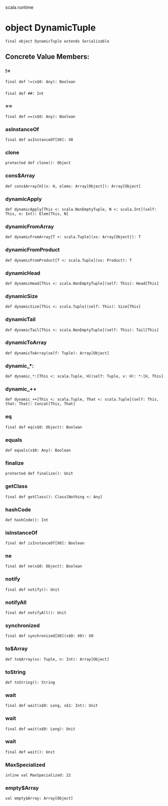 scala.runtime
# object DynamicTuple

<pre><code class="language-scala" >final object DynamicTuple extends Serializable</pre></code>
## Concrete Value Members:
### !=
<pre><code class="language-scala" >final def !=(x$0: Any): Boolean</pre></code>

### ##
<pre><code class="language-scala" >final def ##: Int</pre></code>

### ==
<pre><code class="language-scala" >final def ==(x$0: Any): Boolean</pre></code>

### asInstanceOf
<pre><code class="language-scala" >final def asInstanceOf[X0]: X0</pre></code>

### clone
<pre><code class="language-scala" >protected def clone(): Object</pre></code>

### cons$Array
<pre><code class="language-scala" >def cons$Array[H](x: H, elems: Array[Object]): Array[Object]</pre></code>

### dynamicApply
<pre><code class="language-scala" >def dynamicApply[This <: scala.NonEmptyTuple, N <: scala.Int](self: This, n: Int): Elem[This, N]</pre></code>

### dynamicFromArray
<pre><code class="language-scala" >def dynamicFromArray[T <: scala.Tuple](xs: Array[Object]): T</pre></code>

### dynamicFromProduct
<pre><code class="language-scala" >def dynamicFromProduct[T <: scala.Tuple](xs: Product): T</pre></code>

### dynamicHead
<pre><code class="language-scala" >def dynamicHead[This <: scala.NonEmptyTuple](self: This): Head[This]</pre></code>

### dynamicSize
<pre><code class="language-scala" >def dynamicSize[This <: scala.Tuple](self: This): Size[This]</pre></code>

### dynamicTail
<pre><code class="language-scala" >def dynamicTail[This <: scala.NonEmptyTuple](self: This): Tail[This]</pre></code>

### dynamicToArray
<pre><code class="language-scala" >def dynamicToArray(self: Tuple): Array[Object]</pre></code>

### dynamic_*:
<pre><code class="language-scala" >def dynamic_*:[This <: scala.Tuple, H](self: Tuple, x: H): *:[H, This]</pre></code>

### dynamic_++
<pre><code class="language-scala" >def dynamic_++[This <: scala.Tuple, That <: scala.Tuple](self: This, that: That): Concat[This, That]</pre></code>

### eq
<pre><code class="language-scala" >final def eq(x$0: Object): Boolean</pre></code>

### equals
<pre><code class="language-scala" >def equals(x$0: Any): Boolean</pre></code>

### finalize
<pre><code class="language-scala" >protected def finalize(): Unit</pre></code>

### getClass
<pre><code class="language-scala" >final def getClass(): Class[Nothing <: Any]</pre></code>

### hashCode
<pre><code class="language-scala" >def hashCode(): Int</pre></code>

### isInstanceOf
<pre><code class="language-scala" >final def isInstanceOf[X0]: Boolean</pre></code>

### ne
<pre><code class="language-scala" >final def ne(x$0: Object): Boolean</pre></code>

### notify
<pre><code class="language-scala" >final def notify(): Unit</pre></code>

### notifyAll
<pre><code class="language-scala" >final def notifyAll(): Unit</pre></code>

### synchronized
<pre><code class="language-scala" >final def synchronized[X0](x$0: X0): X0</pre></code>

### to$Array
<pre><code class="language-scala" >def to$Array(xs: Tuple, n: Int): Array[Object]</pre></code>

### toString
<pre><code class="language-scala" >def toString(): String</pre></code>

### wait
<pre><code class="language-scala" >final def wait(x$0: Long, x$1: Int): Unit</pre></code>

### wait
<pre><code class="language-scala" >final def wait(x$0: Long): Unit</pre></code>

### wait
<pre><code class="language-scala" >final def wait(): Unit</pre></code>

### MaxSpecialized
<pre><code class="language-scala" >inline val MaxSpecialized: 22</pre></code>

### empty$Array
<pre><code class="language-scala" >val empty$Array: Array[Object]</pre></code>

